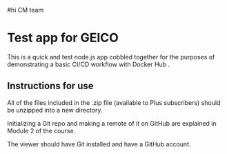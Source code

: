 
#hi CM team 
# Test app for GEICO

This is a quick and  test node.js app cobbled together for the purposes of demonstrating a basic CI/CD workflow with Docker Hub .

## Instructions for use

All of the files included in the .zip file (available to Plus subscribers) should be unzipped into a new directory.

Initializing a Git repo and making a remote of it on GitHub are explained in Module 2 of the course.

The viewer should have Git installed and have a GitHub account.
